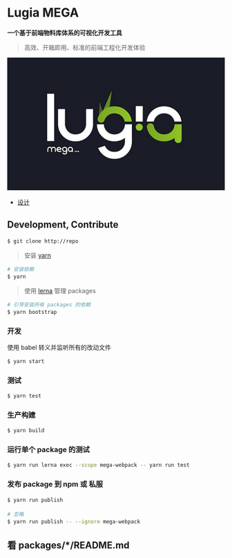 # Lugia MEGA

**一个基于前端物料库体系的可视化开发工具**

> 高效、开箱即用、标准的前端工程化开发体验

![](docs/design/2018-05-18-10-28-24.png)

- [设计](./docs/design)

## Development, Contribute

```bash
$ git clone http://repo
```

> 安装 [yarn](https://yarnpkg.com)

```bash
# 安装依赖
$ yarn
```

> 使用 [lerna](https://github.com/lerna/lerna) 管理 packages

```bash
# 引导安装所有 packages 的依赖
$ yarn bootstrap
```

### 开发

使用 babel 转义并监听所有的改动文件

```bash
$ yarn start
```

### 测试

```bash
$ yarn test
```

### 生产构建

```bash
$ yarn build
```

### 运行单个 package 的测试

```bash
$ yarn run lerna exec --scope mega-webpack -- yarn run test
```

### 发布 package 到 npm 或 私服

```bash
$ yarn run publish

# 忽略
$ yarn run publish -- --ignore mega-webpack
```

## 看 packages/\*/README.md
